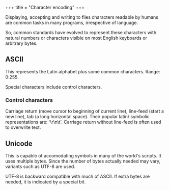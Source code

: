 +++
title = "Character encoding"
+++

Displaying, accepting and writing to files characters readable by humans are common tasks in many programs, irrespective of language.

So, common standards have evolved to represent these characters with natural numbers or characters visible on most English keyboards or arbitrary bytes.

## ASCII
This represents the Latin alphabet plus some common characters. Range: 0:255.

Special characters include control characters.

### Control characters
Carriage return (move cursor to beginning of current line), line-feed (start a new line), tab (a long horizontal space). Their popular latin/ symbolic representations are: '\\r\\n\\t'. Carriage return without line-feed is often used to overwrite text.

## Unicode
This is capable of accomodating symbols in many of the world's scripts. It uses multiple bytes. Since the number of bytes actually needed may vary, variants such as UTF-8 are used.

UTF-8 is backward compatible with much of ASCII. If extra bytes are needed, it is indicated by a special bit.

